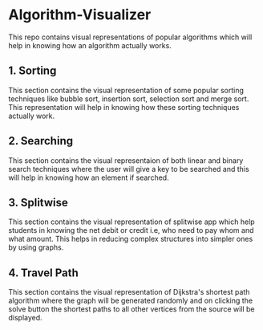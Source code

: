 # Algorithm-Visualizer
This repo contains visual representations of popular algorithms which will help in knowing how an algorithm actually works.
## 1. Sorting
This section contains the visual representation of some popular sorting techniques like bubble sort, insertion sort, selection sort and merge sort. This representation will help in knowing how these sorting techniques actually work.
## 2. Searching
This section contains the visual representaion of both linear and binary search techniques where the user will give a key to be searched and this will help in knowing how an element if searched.
## 3. Splitwise
This section contains the visual representation of splitwise app which help students in knowing the net debit or credit i.e, who need to pay whom and what amount. This helps in reducing complex structures into simpler ones by using graphs.
## 4. Travel Path
This section contains the visual representation of Dijkstra's shortest path algorithm where the graph will be generated randomly and on clicking the solve button the shortest paths to all other vertices from the source will be displayed.

